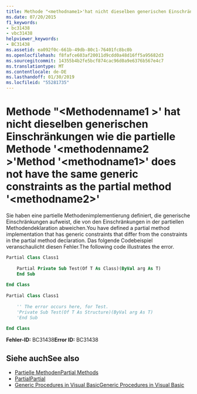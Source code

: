 ```yaml
---
title: Methode "<methodname1>'hat nicht dieselben generischen Einschränkungen wie die partielle Methode'<methodname2>"
ms.date: 07/20/2015
f1_keywords:
- bc31438
- vbc31438
helpviewer_keywords:
- BC31438
ms.assetid: ea092f0c-661b-49db-80c1-76401fc8bc0b
ms.openlocfilehash: f8fafce603af20011d9cdd0a48d16ff5a95682d3
ms.sourcegitcommit: 14355b4b2fe5bcf874cac96d0a9e6376b567e4c7
ms.translationtype: MT
ms.contentlocale: de-DE
ms.lasthandoff: 01/30/2019
ms.locfileid: "55281735"
---
```

# <a name="method-methodname1-does-not-have-the-same-generic-constraints-as-the-partial-method-methodname2"></a><span data-ttu-id="e58d0-102">Methode "\<Methodenname1 >' hat nicht dieselben generischen Einschränkungen wie die partielle Methode '\<methodenname2 >'</span><span class="sxs-lookup"><span data-stu-id="e58d0-102">Method '\<methodname1>' does not have the same generic constraints as the partial method '\<methodname2>'</span></span>
<span data-ttu-id="e58d0-103">Sie haben eine partielle Methodenimplementierung definiert, die generische Einschränkungen aufweist, die von den Einschränkungen in der partiellen Methodendeklaration abweichen.</span><span class="sxs-lookup"><span data-stu-id="e58d0-103">You have defined a partial method implementation that has generic constraints that differ from the constraints in the partial method declaration.</span></span> <span data-ttu-id="e58d0-104">Das folgende Codebeispiel veranschaulicht diesen Fehler.</span><span class="sxs-lookup"><span data-stu-id="e58d0-104">The following code illustrates the error.</span></span>  
  
```vb  
Partial Class Class1  
  
    Partial Private Sub Test(Of T As Class)(ByVal arg As T)  
    End Sub  
  
End Class  
  
Partial Class Class1  
  
    '' The error occurs here, for Test.  
    'Private Sub Test(Of T As Structure)(ByVal arg As T)  
    'End Sub  
  
End Class  
```  
  
 <span data-ttu-id="e58d0-105">**Fehler-ID:** BC31438</span><span class="sxs-lookup"><span data-stu-id="e58d0-105">**Error ID:** BC31438</span></span>  
  
## <a name="see-also"></a><span data-ttu-id="e58d0-106">Siehe auch</span><span class="sxs-lookup"><span data-stu-id="e58d0-106">See also</span></span>
- [<span data-ttu-id="e58d0-107">Partielle Methoden</span><span class="sxs-lookup"><span data-stu-id="e58d0-107">Partial Methods</span></span>](../../visual-basic/programming-guide/language-features/procedures/partial-methods.md)
- [<span data-ttu-id="e58d0-108">Partial</span><span class="sxs-lookup"><span data-stu-id="e58d0-108">Partial</span></span>](../../visual-basic/language-reference/modifiers/partial.md)
- [<span data-ttu-id="e58d0-109">Generic Procedures in Visual Basic</span><span class="sxs-lookup"><span data-stu-id="e58d0-109">Generic Procedures in Visual Basic</span></span>](../../visual-basic/programming-guide/language-features/data-types/generic-procedures.md)
